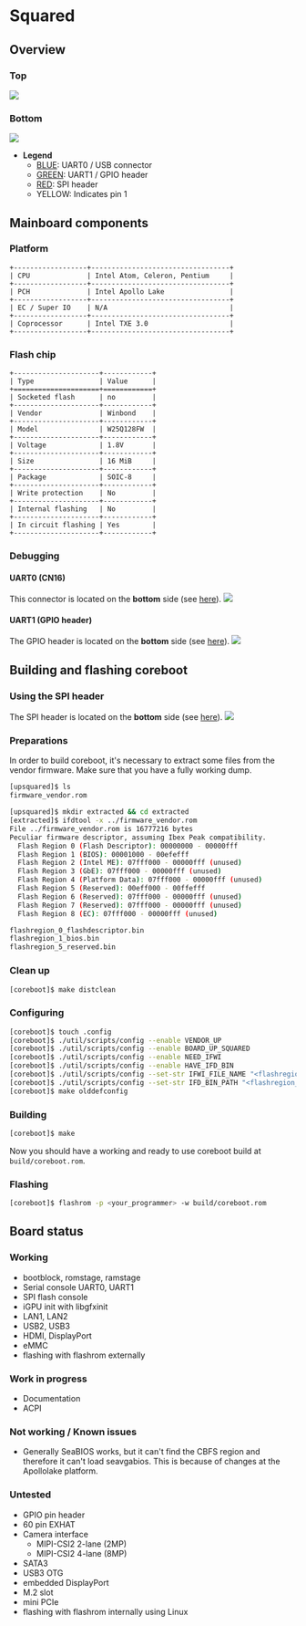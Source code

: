 # Squared

## Overview
### Top
![][overview_top]

### Bottom
![][overview_bottom]

* **Legend**
	* [BLUE][header_cn16_link]: UART0 / USB connector
	* [GREEN][header_gpio_link]: UART1 / GPIO header
	* [RED][header_cn22_link]: SPI header
	* YELLOW: Indicates pin 1

## Mainboard components
### Platform
```{eval-rst}
+------------------+----------------------------------+
| CPU              | Intel Atom, Celeron, Pentium     |
+------------------+----------------------------------+
| PCH              | Intel Apollo Lake                |
+------------------+----------------------------------+
| EC / Super IO    | N/A                              |
+------------------+----------------------------------+
| Coprocessor      | Intel TXE 3.0                    |
+------------------+----------------------------------+
```

### Flash chip
```{eval-rst}
+---------------------+------------+
| Type                | Value      |
+=====================+============+
| Socketed flash      | no         |
+---------------------+------------+
| Vendor              | Winbond    |
+---------------------+------------+
| Model               | W25Q128FW  |
+---------------------+------------+
| Voltage             | 1.8V       |
+---------------------+------------+
| Size                | 16 MiB     |
+---------------------+------------+
| Package             | SOIC-8     |
+---------------------+------------+
| Write protection    | No         |
+---------------------+------------+
| Internal flashing   | No         |
+---------------------+------------+
| In circuit flashing | Yes        |
+---------------------+------------+
```

### Debugging
#### UART0 (CN16)
This connector is located on the **bottom** side (see [here][overview_bottom_link]).
![][header_cn16]


#### UART1 (GPIO header)
The GPIO header is located on the **bottom** side (see [here][overview_bottom_link]).
![][header_gpio]

## Building and flashing coreboot
### Using the SPI header
The SPI header is located on the **bottom** side (see [here][overview_bottom_link]).
![][header_cn22]

### Preparations
In order to build coreboot, it's necessary to extract some files from the vendor firmware. Make sure that you have a fully working dump.
```bash
[upsquared]$ ls
firmware_vendor.rom
```

```bash
[upsquared]$ mkdir extracted && cd extracted
[extracted]$ ifdtool -x ../firmware_vendor.rom
File ../firmware_vendor.rom is 16777216 bytes
Peculiar firmware descriptor, assuming Ibex Peak compatibility.
  Flash Region 0 (Flash Descriptor): 00000000 - 00000fff
  Flash Region 1 (BIOS): 00001000 - 00efefff
  Flash Region 2 (Intel ME): 07fff000 - 00000fff (unused)
  Flash Region 3 (GbE): 07fff000 - 00000fff (unused)
  Flash Region 4 (Platform Data): 07fff000 - 00000fff (unused)
  Flash Region 5 (Reserved): 00eff000 - 00ffefff
  Flash Region 6 (Reserved): 07fff000 - 00000fff (unused)
  Flash Region 7 (Reserved): 07fff000 - 00000fff (unused)
  Flash Region 8 (EC): 07fff000 - 00000fff (unused)
```

```bash
flashregion_0_flashdescriptor.bin
flashregion_1_bios.bin
flashregion_5_reserved.bin
```

### Clean up
```bash
[coreboot]$ make distclean
```

### Configuring
```bash
[coreboot]$ touch .config
[coreboot]$ ./util/scripts/config --enable VENDOR_UP
[coreboot]$ ./util/scripts/config --enable BOARD_UP_SQUARED
[coreboot]$ ./util/scripts/config --enable NEED_IFWI
[coreboot]$ ./util/scripts/config --enable HAVE_IFD_BIN
[coreboot]$ ./util/scripts/config --set-str IFWI_FILE_NAME "<flashregion_1_bios.bin>"
[coreboot]$ ./util/scripts/config --set-str IFD_BIN_PATH "<flashregion_0_flashdescriptor.bin>"
[coreboot]$ make olddefconfig
```

### Building
```bash
[coreboot]$ make
```

Now you should have a working and ready to use coreboot build at `build/coreboot.rom`.

### Flashing
```bash
[coreboot]$ flashrom -p <your_programmer> -w build/coreboot.rom
```

## Board status
### Working
- bootblock, romstage, ramstage
- Serial console UART0, UART1
- SPI flash console
- iGPU init with libgfxinit
- LAN1, LAN2
- USB2, USB3
- HDMI, DisplayPort
- eMMC
- flashing with flashrom externally

### Work in progress
- Documentation
- ACPI

### Not working / Known issues
- Generally SeaBIOS works, but it can't find the CBFS region and therefore it can't load seavgabios. This is because of changes at the Apollolake platform.

### Untested
- GPIO pin header
- 60 pin EXHAT
- Camera interface
  - MIPI-CSI2 2-lane (2MP)
  - MIPI-CSI2 4-lane (8MP)
- SATA3
- USB3 OTG
- embedded DisplayPort
- M.2 slot
- mini PCIe
- flashing with flashrom internally using Linux


[header_cn16]: header_cn16_10pin_uart0.svg
[header_cn16_link]: #uart0-cn16
[header_cn22]: header_cn22_12pin_spi.svg
[header_cn22_link]: #using-the-spi-header
[header_gpio]: header_40pin_gpio_uart1.svg
[header_gpio_link]: #uart1-gpio-header
[overview_top]: top.jpg
[overview_bottom]: bottom.jpg
[overview_bottom_link]: #bottom
